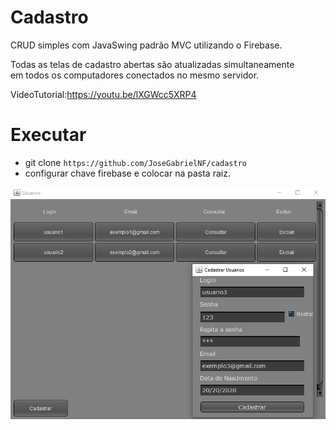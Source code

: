 # Cadastro
CRUD simples com JavaSwing padrão MVC utilizando o Firebase.  

Todas as telas de cadastro abertas são atualizadas simultaneamente  
em todos os computadores conectados no mesmo servidor.  

VideoTutorial:https://youtu.be/lXGWcc5XRP4  

# Executar  
- git clone `https://github.com/JoseGabrielNF/cadastro`    
- configurar chave firebase e colocar na pasta raiz.

<img src="imgcadastro.png" alt="img"/>
 
